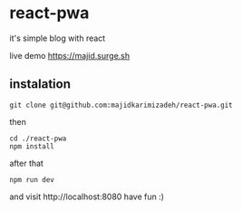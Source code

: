 # react-pwa
it's simple blog with react

live demo https://majid.surge.sh


instalation
-----------

    git clone git@github.com:majidkarimizadeh/react-pwa.git
    
then 

    cd ./react-pwa
    npm install

after that 

    npm run dev
and visit http://localhost:8080
have fun :)

    